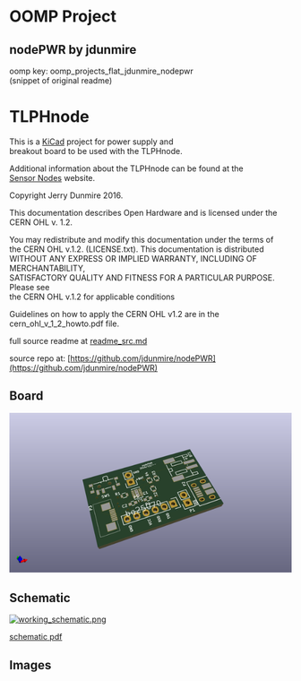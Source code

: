 # OOMP Project  
## nodePWR  by jdunmire  
  
oomp key: oomp_projects_flat_jdunmire_nodepwr  
(snippet of original readme)  
  
TLPHnode  
=========  
This is a [KiCad](http://kicad-pcb.org/) project for power supply and  
breakout board to be used with the TLPHnode.  
  
Additional information about the TLPHnode can be found at the   
[Sensor Nodes](http://sensornodeinfo.rockingdlabs.com) website.  
  
  
Copyright Jerry Dunmire 2016.  
  
This documentation describes Open Hardware and is licensed under the  
CERN OHL v. 1.2.  
  
You may redistribute and modify this documentation under the terms of  
the CERN OHL v.1.2. (LICENSE.txt). This documentation is distributed  
WITHOUT ANY EXPRESS OR IMPLIED WARRANTY, INCLUDING OF MERCHANTABILITY,  
SATISFACTORY QUALITY AND FITNESS FOR A PARTICULAR PURPOSE. Please see  
the CERN OHL v.1.2 for applicable conditions  
  
Guidelines on how to apply the CERN OHL v1.2 are in the  
cern_ohl_v_1_2_howto.pdf file.  
  
  full source readme at [readme_src.md](readme_src.md)  
  
source repo at: [https://github.com/jdunmire/nodePWR](https://github.com/jdunmire/nodePWR)  
## Board  
  
[![working_3d.png](working_3d_600.png)](working_3d.png)  
## Schematic  
  
[![working_schematic.png](working_schematic_600.png)](working_schematic.png)  
  
[schematic pdf](working_schematic.pdf)  
## Images  
